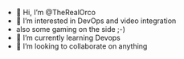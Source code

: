 - 👋 Hi, I’m @TheRealOrco
- 👀 I’m interested in DevOps and video integration
- also some gaming on the side ;-)
- 🌱 I’m currently learning Devops
- 💞️ I’m looking to collaborate on anything

<!---
TheRealOrco/TheRealOrco is a ✨ special ✨ repository because its `README.md` (this file) appears on your GitHub profile.
You can click the Preview link to take a look at your changes.
--->
